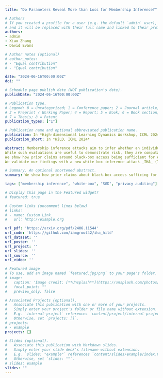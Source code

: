 ```yaml
---
title: "Do Parameters Reveal More than Loss for Membership Inference?"

# Authors
# If you created a profile for a user (e.g. the default `admin` user), write the username (folder name) here 
# and it will be replaced with their full name and linked to their profile.
authors:
- admin
- Xiao Zhang
- David Evans

# Author notes (optional)
# author_notes:
# - "Equal contribution"
# - "Equal contribution"

date: "2024-06-16T00:00:00Z"
doi: ""

# Schedule page publish date (NOT publication's date).
publishDate: "2024-06-16T00:00:00Z"

# Publication type.
# Legend: 0 = Uncategorized; 1 = Conference paper; 2 = Journal article;
# 3 = Preprint / Working Paper; 4 = Report; 5 = Book; 6 = Book section;
# 7 = Thesis; 8 = Patent
publication_types: ["1"]

# Publication name and optional abbreviated publication name.
publication: In *High-dimensional Learning Dynamics Workshop, ICML 2024*
publication_short: In *HiLD, ICML 2024*

abstract: Membership inference attacks aim to infer whether an individual record was used to train a model, serving as a key tool for disclosure auditing.
While such evaluations are useful to demonstrate risk, they are computationally expensive and often make strong assumptions about potential adversaries' access to models and training environments, and thus do not provide very tight bounds on leakage from potential attacks.
We show how prior claims around black-box access being sufficient for optimal membership inference do not hold for most useful settings such as stochastic gradient descent, and that optimal membership inference indeed requires white-box access.
We validate our findings with a new white-box inference attack _IHA_ (Inverse Hessian Attack) that explicitly uses model parameters by taking advantage of computing inverse-Hessian vector products. Our results show that both audits and adversaries may be able to benefit from access to model parameters, and we advocate for further research into white-box methods for membership privacy auditing.

# Summary. An optional shortened abstract.
summary: We show how prior claims about black-box access sufficing for optimal membership inference do not hold for most useful settings such as SGD, and validate our findings with a new white-box inference attack.

tags: ["membership inference", "white-box", "SGD", "privacy auditing"]

# Display this page in the Featured widget?
# featured: true

# Custom links (uncomment lines below)
# links:
# - name: Custom Link
#   url: http://example.org

url_pdf: 'https://arxiv.org/pdf/2406.11544'
url_code: 'https://github.com/iamgroot42/iha_hild'
url_dataset: ''
url_poster: ''
url_project: ''
url_slides: ''
url_source: ''
url_video: ''

# Featured image
# To use, add an image named `featured.jpg/png` to your page's folder. 
# image:
#   caption: 'Image credit: [**Unsplash**](https://unsplash.com/photos/pLCdAaMFLTE)'
#   focal_point: ""
#   preview_only: false

# Associated Projects (optional).
#   Associate this publication with one or more of your projects.
#   Simply enter your project's folder or file name without extension.
#   E.g. `internal-project` references `content/project/internal-project/index.md`.
#   Otherwise, set `projects: []`.
# projects:
# - example
projects: []

# Slides (optional).
#   Associate this publication with Markdown slides.
#   Simply enter your slide deck's filename without extension.
#   E.g. `slides: "example"` references `content/slides/example/index.md`.
#   Otherwise, set `slides: ""`.
# slides: example
slides: ""
---
```


<!-- {{% callout note %}}
Click the *Cite* button above to demo the feature to enable visitors to import publication metadata into their reference management software.
{{% /callout %}}

{{% callout note %}}
Create your slides in Markdown - click the *Slides* button to check out the example.
{{% /callout %}}

Supplementary notes can be added here, including [code, math, and images](https://wowchemy.com/docs/writing-markdown-latex/). -->
